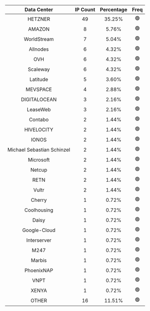 | Data Center | IP Count | Percentage | Freq |
|:------------:|:--------:|:-----------:|:-----:|
| HETZNER | 49 | 35.25% | 🟢 |
| AMAZON | 8 | 5.76% | 🟢 |
| WorldStream | 7 | 5.04% | 🟢 |
| Allnodes | 6 | 4.32% | 🟢 |
| OVH | 6 | 4.32% | 🟢 |
| Scaleway | 6 | 4.32% | 🟢 |
| Latitude | 5 | 3.60% | 🟢 |
| MEVSPACE | 4 | 2.88% | 🟢 |
| DIGITALOCEAN | 3 | 2.16% | 🟢 |
| LeaseWeb | 3 | 2.16% | 🟢 |
| Contabo | 2 | 1.44% | 🟢 |
| HIVELOCITY | 2 | 1.44% | 🟢 |
| IONOS | 2 | 1.44% | 🟢 |
| Michael Sebastian Schinzel | 2 | 1.44% | 🟢 |
| Microsoft | 2 | 1.44% | 🟢 |
| Netcup | 2 | 1.44% | 🟢 |
| RETN | 2 | 1.44% | 🟢 |
| Vultr | 2 | 1.44% | 🟢 |
| Cherry | 1 | 0.72% | 🟢 |
| Coolhousing | 1 | 0.72% | 🟢 |
| Daisy | 1 | 0.72% | 🟢 |
| Google-Cloud | 1 | 0.72% | 🟢 |
| Interserver | 1 | 0.72% | 🟢 |
| M247 | 1 | 0.72% | 🟢 |
| Marbis | 1 | 0.72% | 🟢 |
| PhoenixNAP | 1 | 0.72% | 🟢 |
| VNPT | 1 | 0.72% | 🟢 |
| XENYA | 1 | 0.72% | 🟢 |
| OTHER | 16 | 11.51% | 🟢 |